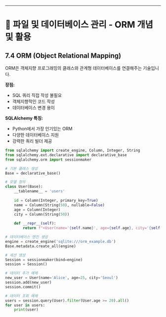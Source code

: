 ---

# 📘 파일 및 데이터베이스 관리 - ORM 개념 및 활용

## 7.4 ORM (Object Relational Mapping)

ORM은 객체지향 프로그래밍의 클래스와 관계형 데이터베이스를 연결해주는 기술입니다.

**장점:**
- SQL 쿼리 직접 작성 불필요
- 객체지향적인 코드 작성
- 데이터베이스 변경 용이

**SQLAlchemy 특징:**
- Python에서 가장 인기있는 ORM
- 다양한 데이터베이스 지원
- 강력한 쿼리 빌더 제공

```python
from sqlalchemy import create_engine, Column, Integer, String
from sqlalchemy.ext.declarative import declarative_base
from sqlalchemy.orm import sessionmaker

# 기본 클래스 생성
Base = declarative_base()

# 모델 정의
class User(Base):
    __tablename__ = 'users'
    
    id = Column(Integer, primary_key=True)
    name = Column(String(50), nullable=False)
    age = Column(Integer)
    city = Column(String(50))
    
    def __repr__(self):
        return f"<User(name='{self.name}', age={self.age}, city='{self.city}')>"

# 데이터베이스 엔진 생성
engine = create_engine('sqlite:///orm_example.db')
Base.metadata.create_all(engine)

# 세션 생성
Session = sessionmaker(bind=engine)
session = Session()

# 데이터 추가 예제
new_user = User(name='Alice', age=25, city='Seoul')
session.add(new_user)
session.commit()

# 데이터 조회 예제
users = session.query(User).filter(User.age >= 20).all()
for user in users:
    print(user)
``` 